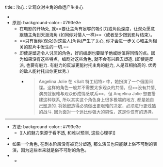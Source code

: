 title:: 攻心 : 让观众对主角的命运产生关心

-
- 原则:
  background-color:: #793e3e
	- 在电影的开场处, 就==要让主角有足够的吸引力或角色深度，让观众愿意跟随主角到天涯海角 (如同你对情人一样)==（或者至少跟到影片结束）。
	- ==只有当你(观众)对这些人(角色)产生了关心, 你才会进一步关心和主角相关的影片中发生的一切.==
	- 即使是塑造令人讨厌的角色，好的编剧也要赋予他或她值得同情的点。因为如果没有这些特点，编剧对这些角色, 就不会有兴趣去塑造. (即使是反派, 也要有魅力. 有魅力的反派更能衬托主角的魅力, 人是互相抬高的. 优秀的敌人能衬托出你更优秀.)
		- > Angelina Jolie 在 <Salt 特工绍特> 中，她扮演了一个俄国间谍。这样的角色一般并不需要太多观众的共情，但==没有共情,  演员就很难与观众形成情感联系==，但 Angelina Jolie 想要搭建这种联系, 所以其实这个角色身上很多极端的地方, 都是她自己塑造的.  将她塑造得必须做出更艰难的决定，必须进行更残酷的战斗. 因为面对一个远比你强大的男性，这是你仅有的选择。
- ---
- 方法:
  background-color:: #793e3e
	- [[人的魅力来源于看不透, 和难以预测, 这些心理学]]
-
- 如果一个角色, 在剧本阶段没有被充分塑造, 那么演员也只能献上俗不可耐的表演，因为这些本来就是俗不可耐的角色。
-
	-
